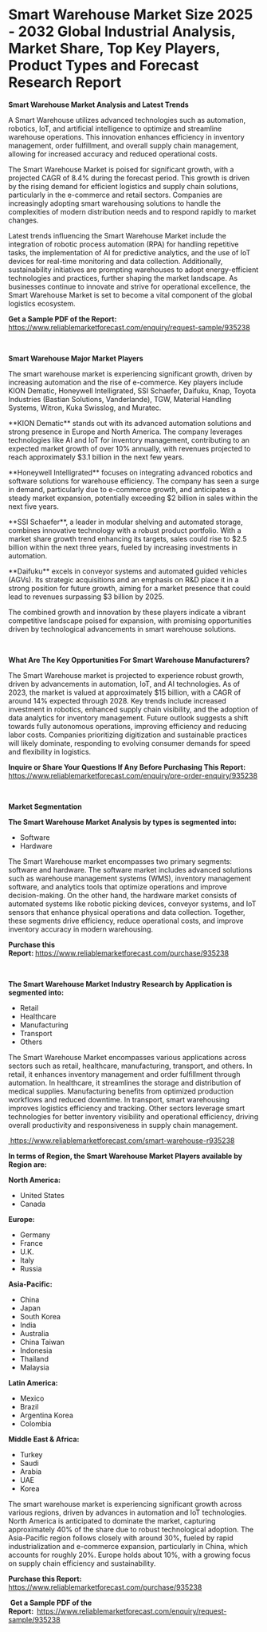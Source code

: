 <p><h1>Smart Warehouse Market Size 2025 - 2032 Global Industrial Analysis, Market Share, Top Key Players, Product Types and Forecast Research Report</h1></p><p><strong>Smart Warehouse Market Analysis and Latest Trends</strong></p>
<p><p>A Smart Warehouse utilizes advanced technologies such as automation, robotics, IoT, and artificial intelligence to optimize and streamline warehouse operations. This innovation enhances efficiency in inventory management, order fulfillment, and overall supply chain management, allowing for increased accuracy and reduced operational costs.</p><p>The Smart Warehouse Market is poised for significant growth, with a projected CAGR of 8.4% during the forecast period. This growth is driven by the rising demand for efficient logistics and supply chain solutions, particularly in the e-commerce and retail sectors. Companies are increasingly adopting smart warehousing solutions to handle the complexities of modern distribution needs and to respond rapidly to market changes.</p><p>Latest trends influencing the Smart Warehouse Market include the integration of robotic process automation (RPA) for handling repetitive tasks, the implementation of AI for predictive analytics, and the use of IoT devices for real-time monitoring and data collection. Additionally, sustainability initiatives are prompting warehouses to adopt energy-efficient technologies and practices, further shaping the market landscape. As businesses continue to innovate and strive for operational excellence, the Smart Warehouse Market is set to become a vital component of the global logistics ecosystem.</p></p>
<p><strong>Get a Sample PDF of the Report:&nbsp;</strong> <a href="https://www.reliablemarketforecast.com/enquiry/request-sample/935238?utm_campaign=1110&utm_medium=2&utm_source=Github&utm_content=ia&utm_term=18042025&utm_id=smart-warehouse">https://www.reliablemarketforecast.com/enquiry/request-sample/935238</a></p>
<p>&nbsp;</p>
<p><strong>Smart Warehouse Major Market Players</strong></p>
<p><p>The smart warehouse market is experiencing significant growth, driven by increasing automation and the rise of e-commerce. Key players include KION Dematic, Honeywell Intelligrated, SSI Schaefer, Daifuku, Knap, Toyota Industries (Bastian Solutions, Vanderlande), TGW, Material Handling Systems, Witron, Kuka Swisslog, and Muratec.</p><p>**KION Dematic** stands out with its advanced automation solutions and strong presence in Europe and North America. The company leverages technologies like AI and IoT for inventory management, contributing to an expected market growth of over 10% annually, with revenues projected to reach approximately $3.1 billion in the next few years.</p><p>**Honeywell Intelligrated** focuses on integrating advanced robotics and software solutions for warehouse efficiency. The company has seen a surge in demand, particularly due to e-commerce growth, and anticipates a steady market expansion, potentially exceeding $2 billion in sales within the next five years.</p><p>**SSI Schaefer**, a leader in modular shelving and automated storage, combines innovative technology with a robust product portfolio. With a market share growth trend enhancing its targets, sales could rise to $2.5 billion within the next three years, fueled by increasing investments in automation.</p><p>**Daifuku** excels in conveyor systems and automated guided vehicles (AGVs). Its strategic acquisitions and an emphasis on R&D place it in a strong position for future growth, aiming for a market presence that could lead to revenues surpassing $3 billion by 2025.</p><p>The combined growth and innovation by these players indicate a vibrant competitive landscape poised for expansion, with promising opportunities driven by technological advancements in smart warehouse solutions.</p></p>
<p>&nbsp;</p>
<p><strong>What Are The Key Opportunities For Smart Warehouse Manufacturers?</strong></p>
<p><p>The Smart Warehouse market is projected to experience robust growth, driven by advancements in automation, IoT, and AI technologies. As of 2023, the market is valued at approximately $15 billion, with a CAGR of around 14% expected through 2028. Key trends include increased investment in robotics, enhanced supply chain visibility, and the adoption of data analytics for inventory management. Future outlook suggests a shift towards fully autonomous operations, improving efficiency and reducing labor costs. Companies prioritizing digitization and sustainable practices will likely dominate, responding to evolving consumer demands for speed and flexibility in logistics.</p></p>
<p><strong>Inquire or Share Your Questions If Any Before Purchasing This Report:</strong> <a href="https://www.reliablemarketforecast.com/enquiry/pre-order-enquiry/935238?utm_campaign=1110&utm_medium=2&utm_source=Github&utm_content=ia&utm_term=18042025&utm_id=smart-warehouse">https://www.reliablemarketforecast.com/enquiry/pre-order-enquiry/935238</a></p>
<p>&nbsp;</p>
<p><strong>Market Segmentation</strong></p>
<p><strong>The Smart Warehouse Market Analysis by types is segmented into:</strong></p>
<p><ul><li>Software</li><li>Hardware</li></ul></p>
<p><p>The Smart Warehouse market encompasses two primary segments: software and hardware. The software market includes advanced solutions such as warehouse management systems (WMS), inventory management software, and analytics tools that optimize operations and improve decision-making. On the other hand, the hardware market consists of automated systems like robotic picking devices, conveyor systems, and IoT sensors that enhance physical operations and data collection. Together, these segments drive efficiency, reduce operational costs, and improve inventory accuracy in modern warehousing.</p></p>
<p><strong>Purchase this Report:&nbsp;</strong><a href="https://www.reliablemarketforecast.com/purchase/935238?utm_campaign=1110&utm_medium=2&utm_source=Github&utm_content=ia&utm_term=18042025&utm_id=smart-warehouse">https://www.reliablemarketforecast.com/purchase/935238</a></p>
<p>&nbsp;</p>
<p><strong>The Smart Warehouse Market Industry Research by Application is segmented into:</strong></p>
<p><ul><li>Retail</li><li>Healthcare</li><li>Manufacturing</li><li>Transport</li><li>Others</li></ul></p>
<p><p>The Smart Warehouse Market encompasses various applications across sectors such as retail, healthcare, manufacturing, transport, and others. In retail, it enhances inventory management and order fulfillment through automation. In healthcare, it streamlines the storage and distribution of medical supplies. Manufacturing benefits from optimized production workflows and reduced downtime. In transport, smart warehousing improves logistics efficiency and tracking. Other sectors leverage smart technologies for better inventory visibility and operational efficiency, driving overall productivity and responsiveness in supply chain management.</p></p>
<p><a href="https://www.reliablemarketforecast.com/smart-warehouse-r935238?utm_campaign=1110&utm_medium=2&utm_source=Github&utm_content=ia&utm_term=18042025&utm_id=smart-warehouse">&nbsp;https://www.reliablemarketforecast.com/smart-warehouse-r935238</a></p>
<p><strong>In terms of Region, the Smart Warehouse Market Players available by Region are:</strong></p>
<p>
    <p> <strong> North America: </strong>
        <ul>
            <li>United States</li>
            <li>Canada</li>
        </ul>
        </p> 
    <p> <strong> Europe: </strong>
        <ul>
            <li>Germany</li>
            <li>France</li>
            <li>U.K.</li>
            <li>Italy</li>
            <li>Russia</li>
        </ul>
        </p> 
    <p> <strong> Asia-Pacific: </strong>
        <ul>
            <li>China</li>
            <li>Japan</li>
            <li>South Korea</li>
            <li>India</li>
            <li>Australia</li>
            <li>China Taiwan</li>
            <li>Indonesia</li>
            <li>Thailand</li>
            <li>Malaysia</li>
        </ul>
        </p> 
    <p> <strong> Latin America: </strong>
        <ul>
            <li>Mexico</li>
            <li>Brazil</li>
            <li>Argentina Korea</li>
            <li>Colombia</li>
        </ul>
        </p> 
    <p> <strong> Middle East & Africa: </strong>
        <ul>
            <li>Turkey</li>
            <li>Saudi</li>
            <li>Arabia</li>
            <li>UAE</li>
            <li>Korea</li>
        </ul>
    </p>
    </p>
<p><p>The smart warehouse market is experiencing significant growth across various regions, driven by advances in automation and IoT technologies. North America is anticipated to dominate the market, capturing approximately 40% of the share due to robust technological adoption. The Asia-Pacific region follows closely with around 30%, fueled by rapid industrialization and e-commerce expansion, particularly in China, which accounts for roughly 20%. Europe holds about 10%, with a growing focus on supply chain efficiency and sustainability.</p></p>
<p><strong>Purchase this Report: </strong><a href="https://www.reliablemarketforecast.com/purchase/935238?utm_campaign=1110&utm_medium=2&utm_source=Github&utm_content=ia&utm_term=18042025&utm_id=smart-warehouse">https://www.reliablemarketforecast.com/purchase/935238</a></p>
<p>&nbsp;<strong>Get a Sample PDF of the Report:&nbsp;&nbsp;</strong><a href="https://www.reliablemarketforecast.com/enquiry/request-sample/935238?utm_campaign=1110&utm_medium=2&utm_source=Github&utm_content=ia&utm_term=18042025&utm_id=smart-warehouse">https://www.reliablemarketforecast.com/enquiry/request-sample/935238</a></p>
<p><strong></strong></p>
<p><p></p><p></p><p></p></p>